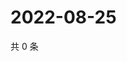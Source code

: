 # 2022-08-25

共 0 条

<!-- BEGIN WEIBO -->
<!-- 最后更新时间 Thu Aug 25 2022 23:17:43 GMT+0800 (China Standard Time) -->

<!-- END WEIBO -->
